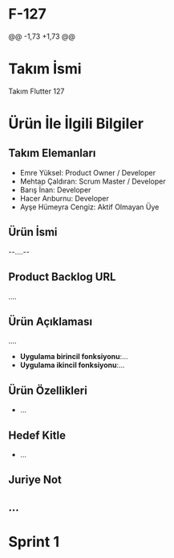 # F-127
@@ -1,73 +1,73 @@
# **Takım İsmi**
Takım Flutter 127
# Ürün İle İlgili Bilgiler
## Takım Elemanları
- Emre Yüksel: Product Owner / Developer
- Mehtap Çaldıran: Scrum Master / Developer
- Barış İnan: Developer
- Hacer Arıburnu: Developer
-  Ayşe Hümeyra Cengiz: Aktif Olmayan Üye
## Ürün İsmi
--....--
## Product Backlog URL
....
## Ürün Açıklaması
....
- **Uygulama birincil fonksiyonu**:...
- **Uygulama ikincil fonksiyonu**:...
## Ürün Özellikleri
- ...
## Hedef Kitle
- ...
## Juriye Not
...
---
# Sprint 1
